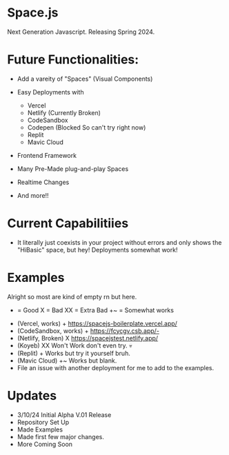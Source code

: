 # Space.js
Next Generation Javascript. Releasing Spring 2024.

# Future Functionalities:
- Add a vareity of "Spaces" (Visual Components)
- Easy Deployments with
   - Vercel
   - Netlify (Currently Broken)
   - CodeSandbox
   - Codepen (Blocked So can't try right now)
   - Replit
   - Mavic Cloud

- Frontend Framework
- Many Pre-Made plug-and-play Spaces
- Realtime Changes
- And more!!

# Current Capabilitiies
 - It literally just coexists in your project without errors and only shows the "HiBasic" space, but hey! Deployments somewhat work!

# Examples
 Alright so most are kind of empty rn but here.
 + = Good X = Bad XX = Extra Bad +~ = Somewhat works
- (Vercel, works) + https://spacejs-boilerplate.vercel.app/ 
- (CodeSandbox, works) + https://fcycgv.csb.app/-
- (Netlify, Broken) X https://spacejstest.netlify.app/
- (Koyeb) XX Won't Work don't even try. 💀
- (Replit) + Works but try it yourself bruh.
- (Mavic Cloud) +~ Works but blank.
- File an issue with another deployment for me to add to the examples.

# Updates
- 3/10/24 Initial Alpha V.01 Release
 - Repository Set Up
 - Made Examples
 - Made first few major changes.
- More Coming Soon
